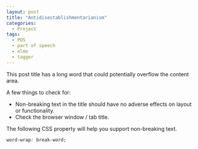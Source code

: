 ```yaml
---
layout: post
title: "Antidisestablishmentarianism"
categories:
  - Project
tags:
  - POS
  - part of speech
  - elmo
  - tagger
---
```


This post title has a long word that could potentially overflow the content area.

A few things to check for:

  * Non-breaking text in the title should have no adverse effects on layout or functionality.
  * Check the browser window / tab title.

The following CSS property will help you support non-breaking text.

```css
word-wrap: break-word;
```